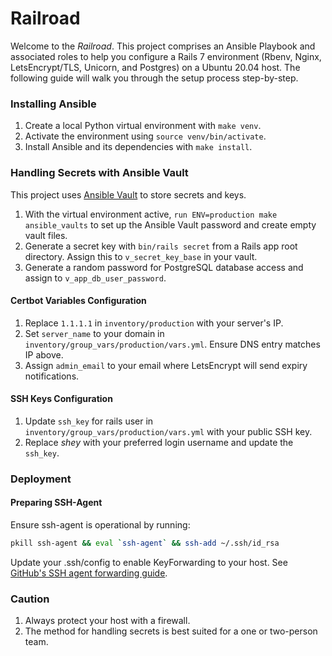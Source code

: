 # Railroad

Welcome to the _Railroad_. This project comprises an Ansible Playbook and associated roles to help you configure a Rails 7 environment (Rbenv, Nginx, LetsEncrypt/TLS, Unicorn, and Postgres) on a Ubuntu 20.04 host. The following guide will walk you through the setup process step-by-step.

### Installing Ansible
1. Create a local Python virtual environment with `make venv`.
1. Activate the environment using `source venv/bin/activate`.
1. Install Ansible and its dependencies with `make install`.

### Handling Secrets with Ansible Vault
This project uses [Ansible Vault](https://docs.ansible.com/ansible/latest/vault_guide/index.html) to store secrets and keys.

1. With the virtual environment active, `run ENV=production make ansible_vaults` to set up the Ansible Vault password and create empty vault files.
1. Generate a secret key with `bin/rails secret` from a Rails app root directory. Assign this to `v_secret_key_base` in your vault.
1. Generate a random password for PostgreSQL database access and assign to `v_app_db_user_password`.

#### Certbot Variables Configuration
1. Replace `1.1.1.1` in `inventory/production` with your server's IP.
1. Set `server_name` to your domain in `inventory/group_vars/production/vars.yml`. Ensure DNS entry matches IP above.
1. Assign `admin_email` to your email where LetsEncrypt will send expiry notifications.

#### SSH Keys Configuration
1. Update `ssh_key` for rails user in `inventory/group_vars/production/vars.yml` with your public SSH key.
1. Replace _shey_ with your preferred login username and update the `ssh_key`.

### Deployment
#### Preparing SSH-Agent
Ensure ssh-agent is operational by running:
```sh
pkill ssh-agent && eval `ssh-agent` && ssh-add ~/.ssh/id_rsa
```

Update your .ssh/config to enable KeyForwarding to your host. See [GitHub's SSH agent forwarding guide](https://docs.github.com/en/authentication/connecting-to-github-with-ssh/using-ssh-agent-forwarding).

### Caution
1. Always protect your host with a firewall.
1. The method for handling secrets is best suited for a one or two-person team.
